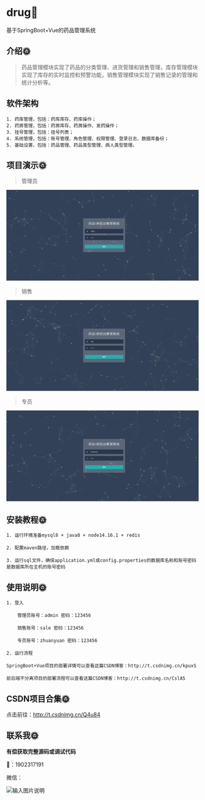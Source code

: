 # drug🎂

基于SpringBoot+Vue的药品管理系统

## 介绍🌞

> 药品管理模块实现了药品的分类管理、进货管理和销售管理，库存管理模块实现了库存的实时监控和预警功能，销售管理模块实现了销售记录的管理和统计分析等。

## 软件架构

```
1. 药库管理，包括：药库库存、药库操作；
2. 药房管理，包括：药房库存、药房操作、发药操作；
3. 挂号管理，包括：挂号列表；
4. 系统管理，包括：账号管理、角色管理、权限管理、登录日志、数据库备份；
5. 基础设置，包括：药品管理、药品类型管理、病人类型管理。
```

## 项目演示🌞

> 管理员

![348546085-01ad8858-0c65-4158-92b8-f8d8428f8cde](files/348546085-01ad8858-0c65-4158-92b8-f8d8428f8cde.gif)

> 销售

![348546088-1da990b1-cbdb-4304-8714-83891cd752fd](files/348546088-1da990b1-cbdb-4304-8714-83891cd752fd.gif)

> 专员

![348546092-d88877f4-1115-41e7-afe1-72803c051a6d](files/348546092-d88877f4-1115-41e7-afe1-72803c051a6d.gif)

## 安装教程🌞

```
1. 运行环境准备mysql8 + java8 + node14.16.1 + redis

2. 配置maven路径，加载依赖

3. 运行sql文件，确保application.yml或config.properties的数据库名称和账号密码是数据库所在主机的账号密码
```



## 使用说明🌞

```
1. 登入

    管理员账号：admin 密码：123456

    销售账号：sale 密码：123456

    专员账号：zhuanyuan 密码：123456
  
2. 运行流程

SpringBoot+Vue项目的部署详情可以查看这篇CSDN博客：http://t.csdnimg.cn/kpuxS

前后端不分离项目的部署流程可以查看这篇CSDN博客：http://t.csdnimg.cn/CslA5
```



## CSDN项目合集🌞

点击前往：http://t.csdnimg.cn/Q4u84



## 联系我🌞

**有偿获取完整源码或调试代码**

🐧：1902317191

微信：



![输入图片说明](https://gitee.com/luooin/liulangdongwujiuzhu/raw/main/files/image3.png)